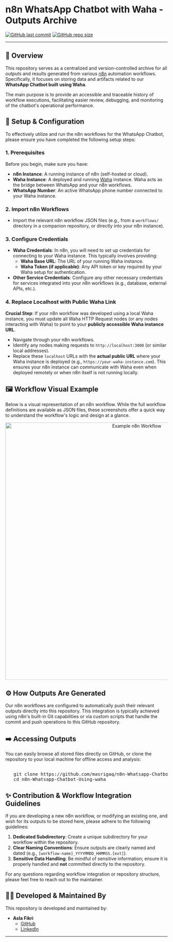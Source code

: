 # n8n WhatsApp Chatbot with Waha - Outputs Archive

[![GitHub last commit](https://img.shields.io/github/last-commit/masrigaa/n8n-Whatsapp-Chatbot-Using-waha?style=for-the-badge&label=Last%20Update)](https://github.com/masrigaa/n8n-Whatsapp-Chatbot-Using-waha)
[![GitHub repo size](https://img.shields.io/github/repo-size/masrigaa/n8n-Whatsapp-Chatbot-Using-waha?style=for-the-badge&label=Repo%20Size)](https://github.com/masrigaa/n8n-Whatsapp-Chatbot-Using-waha)

---

## 🚀 Overview

This repository serves as a centralized and version-controlled archive for all outputs and results generated from various [n8n](https://n8n.io/) automation workflows. Specifically, it focuses on storing data and artifacts related to our **WhatsApp Chatbot built using Waha**.

The main purpose is to provide an accessible and traceable history of workflow executions, facilitating easier review, debugging, and monitoring of the chatbot's operational performance.

## 🔧 Setup & Configuration

To effectively utilize and run the n8n workflows for the WhatsApp Chatbot, please ensure you have completed the following setup steps:

### 1. Prerequisites

Before you begin, make sure you have:
*   **n8n Instance**: A running instance of n8n (self-hosted or cloud).
*   **Waha Instance**: A deployed and running [Waha](https://waha.devlike.pro) instance. Waha acts as the bridge between WhatsApp and your n8n workflows.
*   **WhatsApp Number**: An active WhatsApp phone number connected to your Waha instance.

### 2. Import n8n Workflows

*   Import the relevant n8n workflow JSON files (e.g., from a `workflows/` directory in a companion repository, or directly into your n8n instance).

### 3. Configure Credentials

*   **Waha Credentials**: In n8n, you will need to set up credentials for connecting to your Waha instance. This typically involves providing:
    *   **Waha Base URL**: The URL of your running Waha instance.
    *   **Waha Token (if applicable)**: Any API token or key required by your Waha setup for authentication.
*   **Other Service Credentials**: Configure any other necessary credentials for services integrated into your n8n workflows (e.g., database, external APIs, etc.).

### 4. Replace Localhost with Public Waha Link

**Crucial Step**: If your n8n workflow was developed using a local Waha instance, you must update all Waha HTTP Request nodes (or any nodes interacting with Waha) to point to your **publicly accessible Waha instance URL**.

*   Navigate through your n8n workflows.
*   Identify any nodes making requests to `http://localhost:3000` (or similar local addresses).
*   Replace these `localhost` URLs with the **actual public URL** where your Waha instance is deployed (e.g., `https://your-waha-instance.com`). This ensures your n8n instance can communicate with Waha even when deployed remotely or when n8n itself is not running locally.

## 🖼️ Workflow Visual Example

Below is a visual representation of an n8n workflow. While the full workflow definitions are available as JSON files, these screenshots offer a quick way to understand the workflow's logic and design at a glance.

<p align="center">
  <img width="800" alt="Example n8n Workflow" src="https://cdn.discordapp.com/attachments/1011316700316192839/1409181632946241577/image.png?ex=68ac722a&is=68ab20aa&hm=e7cc611d51cff2a05c5765e0e19fab37709f41ec74a87a81b5022f2de57c12a9" />
</p>

## ⚙️ How Outputs Are Generated

Our n8n workflows are configured to automatically push their relevant outputs directly into this repository. This integration is typically achieved using n8n's built-in Git capabilities or via custom scripts that handle the commit and push operations to this GitHub repository.

## ➡️ Accessing Outputs

You can easily browse all stored files directly on GitHub, or clone the repository to your local machine for offline access and analysis:

<pre> 
   git clone https://github.com/masrigaq/n8n-Whatsapp-Chatbot-Using-waha.git 
   cd n8n-Whatsapp-Chatbot-Using-waha
</pre>

## ✨ Contribution & Workflow Integration Guidelines

If you are developing a new n8n workflow, or modifying an existing one, and wish for its outputs to be stored here, please adhere to the following guidelines:

1.  **Dedicated Subdirectory**: Create a unique subdirectory for your workflow within the repository.
2.  **Clear Naming Conventions**: Ensure outputs are clearly named and dated (e.g., `[workflow-name]_YYYYMMDD_HHMMSS.[ext]`).
3.  **Sensitive Data Handling**: Be mindful of sensitive information; ensure it is properly handled and **not** committed directly to the repository.

For any questions regarding workflow integration or repository structure, please feel free to reach out to the maintainer.

## 👨‍💻 Developed & Maintained By

This repository is developed and maintained by:

-   **Asla Fikri**
    -   [GitHub](https://github.com/masrigaa)
    -   [LinkedIn](https://www.linkedin.com/in/aslamul-fikri-alfirdausi)

---
